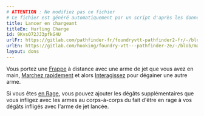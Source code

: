 ```yaml
---
# ATTENTION : Ne modifiez pas ce fichier
# Ce fichier est généré automatiquement par un script d'après les données du module Foundry VTT officiel et de sa traduction
title: Lancer en chargeant
titleEn: Hurling Charge
id: 9KvsO72JJ3pfkG4U
urlFr: https://gitlab.com/pathfinder-fr/foundryvtt-pathfinder2-fr/-/blob/master/data/feats/9KvsO72JJ3pfkG4U.htm
urlEn: https://gitlab.com/hooking/foundry-vtt---pathfinder-2e/-/blob/master/packs/data/feats.db/hurling-charge.json
layout: dons
---
```

Vous portez une [Frappe](../actions/frapper.md) à distance avec une arme de jet que vous avez en main, [Marchez rapidement](../actions/marcher-rapidement.md) et alors [Interagissez](../actions/interagir.md) pour dégainer une autre arme.

Si vous êtes [en Rage](../actions/rage.md), vous pouvez ajouter les dégâts supplémentaires que vous infligez avec les armes au corps-à-corps du fait d'être en rage à vos dégâts infligés avec l'arme de jet lancée.
